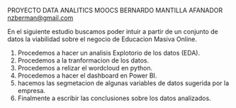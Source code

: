 PROYECTO DATA ANALITICS MOOCS
BERNARDO MANTILLA AFANADOR
nzberman@gmail.com


En el siguiente estudio buscamos poder intuir a partir de un conjunto de datos la viabilidad sobre el negocio de Educacion Masiva Online.

1. Procedemos a hacer un analisis Explotorio de los datos (EDA).
2. Procedemos a la tranformacion de los datos.
3. Procedemos a relizar el wordcloud en python.
4. Procedemos a hacer el dashboard en Power BI.
5. hacemos las segmetacion de algunas variables de datos sugerida por la empresa.
6. Finalmente a escribir las conclusiones sobre los datos analizados.